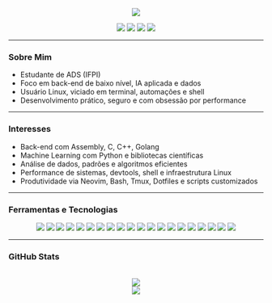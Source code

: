 <p align="center">
  <img src="https://readme-typing-svg.herokuapp.com/?color=cba6f7&size=30&center=true&vCenter=true&width=1000&lines=HEY+DEV..." />
</p>

<p align="center">
  <img src="https://img.shields.io/badge/Linux%20User-1d232e?style=flat-square&logo=linux&logoColor=cba6f7"/>
  <img src="https://img.shields.io/badge/Back-end%20Low%20Level-1d232e?style=flat-square&logo=c&logoColor=cba6f7"/>
  <img src="https://img.shields.io/badge/Machine%20Learning-1d232e?style=flat-square&logo=tensorflow&logoColor=cba6f7"/>
  <img src="https://img.shields.io/badge/Terminal%20Life-1d232e?style=flat-square&logo=gnubash&logoColor=cba6f7"/>
</p>

---

### Sobre Mim

- Estudante de ADS (IFPI)  
- Foco em back-end de baixo nível, IA aplicada e dados  
- Usuário Linux, viciado em terminal, automações e shell  
- Desenvolvimento prático, seguro e com obsessão por performance  

---

### Interesses

- Back-end com Assembly, C, C++, Golang  
- Machine Learning com Python e bibliotecas científicas  
- Análise de dados, padrões e algoritmos eficientes  
- Performance de sistemas, devtools, shell e infraestrutura Linux  
- Produtividade via Neovim, Bash, Tmux, Dotfiles e scripts customizados  

---

### Ferramentas e Tecnologias

<p align="center">
  <img src="https://img.shields.io/badge/Assembly-1d232e?style=for-the-badge&logo=gnuemacs&logoColor=cba6f7" />
  <img src="https://img.shields.io/badge/C-1d232e?style=for-the-badge&logo=c&logoColor=cba6f7" />
  <img src="https://img.shields.io/badge/C++-1d232e?style=for-the-badge&logo=c%2B%2B&logoColor=cba6f7" />
  <img src="https://img.shields.io/badge/Golang-1d232e?style=for-the-badge&logo=go&logoColor=cba6f7" />
  <img src="https://img.shields.io/badge/Python-1d232e?style=for-the-badge&logo=python&logoColor=cba6f7" />
  <img src="https://img.shields.io/badge/Numpy-1d232e?style=for-the-badge&logo=numpy&logoColor=cba6f7" />
  <img src="https://img.shields.io/badge/Pandas-1d232e?style=for-the-badge&logo=pandas&logoColor=cba6f7" />
  <img src="https://img.shields.io/badge/Scikit--Learn-1d232e?style=for-the-badge&logo=scikitlearn&logoColor=cba6f7" />
  <img src="https://img.shields.io/badge/TensorFlow-1d232e?style=for-the-badge&logo=tensorflow&logoColor=cba6f7" />
  <img src="https://img.shields.io/badge/Jupyter-1d232e?style=for-the-badge&logo=jupyter&logoColor=cba6f7" />
  <img src="https://img.shields.io/badge/Shell%20Script-1d232e?style=for-the-badge&logo=gnubash&logoColor=cba6f7" />
  <img src="https://img.shields.io/badge/Bash-1d232e?style=for-the-badge&logo=gnubash&logoColor=cba6f7" />
  <img src="https://img.shields.io/badge/Neovim-1d232e?style=for-the-badge&logo=neovim&logoColor=cba6f7" />
  <img src="https://img.shields.io/badge/Tmux-1d232e?style=for-the-badge&logo=tmux&logoColor=cba6f7" />
  <img src="https://img.shields.io/badge/Systemd-1d232e?style=for-the-badge&logo=systemd&logoColor=cba6f7" />
  <img src="https://img.shields.io/badge/Linux-1d232e?style=for-the-badge&logo=linux&logoColor=cba6f7" />
  <img src="https://img.shields.io/badge/Arch-1d232e?style=for-the-badge&logo=archlinux&logoColor=cba6f7" />
  <img src="https://img.shields.io/badge/Manjaro-1d232e?style=for-the-badge&logo=manjaro&logoColor=cba6f7" />
  <img src="https://img.shields.io/badge/Fedora-1d232e?style=for-the-badge&logo=fedora&logoColor=cba6f7" />
  <img src="https://img.shields.io/badge/Hyprland-1d232e?style=for-the-badge&logo=neovim&logoColor=cba6f7" />
</p>

---

### GitHub Stats

<div align="center">
  <br/>
  <img src="https://github-readme-stats.vercel.app/api?username=sh1ftx&show_icons=true&theme=tokyonight&title_color=cba6f7&text_color=cba6f7&icon_color=cba6f7&bg_color=00000000" />
  <br/>
  <img src="https://github-readme-stats.vercel.app/api/top-langs/?username=sh1ftx&layout=compact&theme=tokyonight&title_color=cba6f7&text_color=cba6f7&icon_color=cba6f7&bg_color=00000000" />
</div>
